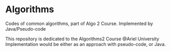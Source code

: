 # Algorithms
Codes of common algorithms, part of Algo 2 Course. Implemented by Java/Pseudo-code

This repository is dedicated to the Algorithms2 Course @Ariel University
Implementation would be either as an approach with pseudo-code, or Java.
